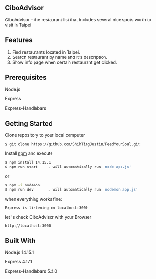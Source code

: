 ## **CiboAdvisor**

CiboAdvisor - the restaurant list that includes several nice spots worth to visit in Taipei 

## **Features**


1. Find restaurants located in Taipei.
2. Search restaurant by name and it's description.
3. Show info page when certain restaurant get clicked.

## Prerequisites


Node.js

Express

Express-Handlebars

## **Getting Started**


Clone repository to your local computer

```bash
$ git clone https://github.com/ShihTingJustin/FeedYourSoul.git
```

Install [npm](https://www.npmjs.com/) and execute

```bash
$ npm install 14.15.1
$ npm run start     ..will automatically run 'node app.js'
```

or

```bash
$ npm -i nodemon
$ npm run dev       ..will automatically run 'nodemon app.js'
```

when everything works fine:

```
Express is listening on localhost:3000
```

let 's check CiboAdvisor with your Browser

```
http://localhost:3000
```

## **Built With**


Node.js 14.15.1

Express 4.17.1

Express-Handlebars 5.2.0
